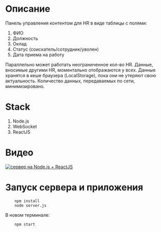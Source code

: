 # Описание

Панель управления контентом для HR в виде таблицы с полями:

1. ФИО
2. Должность
3. Оклад
4. Статус (соискатель/сотрудник/уволен)
5. Дата приема на работу

Параллельно может работать неограниченное кол-во HR. Данные, вносимые другими HR, моментально отображаются у всех. 
Данные хранятся в кеше браузера (LocalStorage), пока они не утеряют свою актуальность. Количество данных, передаваемых по сети, минимизировано.

 
# Stack

1. Node.js
2. WebSocket
3. ReactJS

 
# Видео
[![сервер на Node.js + ReactJS](https://lh3.googleusercontent.com/z6Sl4j9zQ88oUKNy0G3PAMiVwy8DzQLh_ygyvBXv0zVNUZ_wQPN_n7EAR2By3dhoUpX7kTpaHjRPni1MHwKpaBJbpNqdEsHZsH4q)](https://youtube.com/watch?v=-kjKtdNsJWg)

# Запуск сервера и приложения

        npm install  
        node server.js

В новом терминале:

        npm start        




